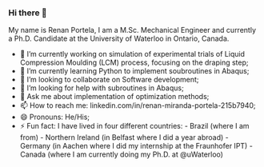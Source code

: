 ### Hi there 👋

My name is Renan Portela, I am a M.Sc. Mechanical Engineer and currently a Ph.D. Candidate at the University of Waterloo in Ontario, Canada.

- 🔭 I’m currently working on simulation of experimental trials of Liquid Compression Moulding (LCM) process, focusing on the draping step;
- 🌱 I’m currently learning Python to implement soubroutines in Abaqus;
- 👯 I’m looking to collaborate on Software development;
- 🤔 I’m looking for help with subroutines in Abaqus;
- 💬 Ask me about implementation of optimization methods;
- 📫 How to reach me: linkedin.com/in/renan-miranda-portela-215b7940;
- 😄 Pronouns: He/His;
- ⚡ Fun fact: I have lived in four different countries:
               - Brazil (where I am from)
               - Northern Ireland (in Belfast where I did a year abroad)
               - Germany (in Aachen where I did my internship at the Fraunhofer IPT)
               - Canada (where I am currently doing my Ph.D. at @uWaterloo)
